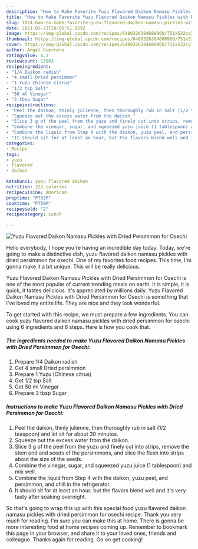 ```yaml
---
description: "How to Make Favorite Yuzu Flavored Daikon Namasu Pickles with Dried Persimmon for Osechi"
title: "How to Make Favorite Yuzu Flavored Daikon Namasu Pickles with Dried Persimmon for Osechi"
slug: 1024-how-to-make-favorite-yuzu-flavored-daikon-namasu-pickles-with-dried-persimmon-for-osechi
date: 2021-01-23T20:06:51.959Z
image: https://img-global.cpcdn.com/recipes/6480326384680960/751x532cq70/yuzu-flavored-daikon-namasu-pickles-with-dried-persimmon-for-osechi-recipe-main-photo.jpg
thumbnail: https://img-global.cpcdn.com/recipes/6480326384680960/751x532cq70/yuzu-flavored-daikon-namasu-pickles-with-dried-persimmon-for-osechi-recipe-main-photo.jpg
cover: https://img-global.cpcdn.com/recipes/6480326384680960/751x532cq70/yuzu-flavored-daikon-namasu-pickles-with-dried-persimmon-for-osechi-recipe-main-photo.jpg
author: Angel Guerrero
ratingvalue: 4.3
reviewcount: 13803
recipeingredient:
- "1/4 Daikon radish"
- "4 small Dried persimmon"
- "1 Yuzu Chinese citrus"
- "1/2 tsp Salt"
- "50 ml Vinegar"
- "3 tbsp Sugar"
recipeinstructions:
- "Peel the daikon, thinly julienne, then thoroughly rub in salt (1/2 teaspoon) and let sit for about 30 minutes."
- "Squeeze out the excess water from the daikon."
- "Slice 3 g of the peel from the yuzu and finely cut into strips, remove the stem end and seeds of the persimmons, and slice the flesh into strips about the size of the seeds."
- "Combine the vinegar, sugar, and squeezed yuzu juice (1 tablespoon) and mix well."
- "Combine the liquid from Step 4 with the daikon, yuzu peel, and persimmon, and chill in the refrigerator."
- "It should sit for at least an hour; but the flavors blend well and it&#39;s very tasty after soaking overnight."
categories:
- Recipe
tags:
- yuzu
- flavored
- daikon

katakunci: yuzu flavored daikon 
nutrition: 222 calories
recipecuisine: American
preptime: "PT32M"
cooktime: "PT50M"
recipeyield: "2"
recipecategory: Lunch

---
```



![Yuzu Flavored Daikon Namasu Pickles with Dried Persimmon for Osechi](https://img-global.cpcdn.com/recipes/6480326384680960/751x532cq70/yuzu-flavored-daikon-namasu-pickles-with-dried-persimmon-for-osechi-recipe-main-photo.jpg)

Hello everybody, I hope you're having an incredible day today. Today, we're going to make a distinctive dish, yuzu flavored daikon namasu pickles with dried persimmon for osechi. One of my favorites food recipes. This time, I'm gonna make it a bit unique. This will be really delicious.

Yuzu Flavored Daikon Namasu Pickles with Dried Persimmon for Osechi is one of the most popular of current trending meals on earth. It is simple, it is quick, it tastes delicious. It's appreciated by millions daily. Yuzu Flavored Daikon Namasu Pickles with Dried Persimmon for Osechi is something that I've loved my entire life. They are nice and they look wonderful.




To get started with this recipe, we must prepare a few ingredients. You can cook yuzu flavored daikon namasu pickles with dried persimmon for osechi using 6 ingredients and 6 steps. Here is how you cook that.

<!--inarticleads1-->

##### The ingredients needed to make Yuzu Flavored Daikon Namasu Pickles with Dried Persimmon for Osechi:

1. Prepare 1/4 Daikon radish
1. Get 4 small Dried persimmon
1. Prepare 1 Yuzu (Chinese citrus)
1. Get 1/2 tsp Salt
1. Get 50 ml Vinegar
1. Prepare 3 tbsp Sugar




<!--inarticleads2-->

##### Instructions to make Yuzu Flavored Daikon Namasu Pickles with Dried Persimmon for Osechi:

1. Peel the daikon, thinly julienne, then thoroughly rub in salt (1/2 teaspoon) and let sit for about 30 minutes.
1. Squeeze out the excess water from the daikon.
1. Slice 3 g of the peel from the yuzu and finely cut into strips, remove the stem end and seeds of the persimmons, and slice the flesh into strips about the size of the seeds.
1. Combine the vinegar, sugar, and squeezed yuzu juice (1 tablespoon) and mix well.
1. Combine the liquid from Step 4 with the daikon, yuzu peel, and persimmon, and chill in the refrigerator.
1. It should sit for at least an hour; but the flavors blend well and it&#39;s very tasty after soaking overnight.




So that's going to wrap this up with this special food yuzu flavored daikon namasu pickles with dried persimmon for osechi recipe. Thank you very much for reading. I'm sure you can make this at home. There is gonna be more interesting food at home recipes coming up. Remember to bookmark this page in your browser, and share it to your loved ones, friends and colleague. Thanks again for reading. Go on get cooking!
